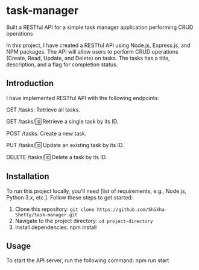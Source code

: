 # task-manager
Built a RESTful API for a simple task manager application performing CRUD operations

In this project, I have created a RESTful API using Node.js, Express.js, and NPM packages. The API will allow users to perform CRUD operations (Create, Read, Update, and Delete) on tasks. The tasks has a title, description, and a flag for completion status. 

## Introduction

I have implemented RESTful API with the following endpoints:

GET /tasks: Retrieve all tasks.

GET /tasks/:id: Retrieve a single task by its ID.

POST /tasks: Create a new task.

PUT /tasks/:id: Update an existing task by its ID.

DELETE /tasks/:id: Delete a task by its ID.

## Installation

To run this project locally, you'll need [list of requirements, e.g., Node.js, Python 3.x, etc.]. Follow these steps to get started:

1. Clone this repository: `git clone https://github.com/Shikha-Shetty/task-manager.git`
2. Navigate to the project directory: `cd project-directory`
3. Install dependencies: 
npm install

## Usage

To start the API server, run the following command:
npm run start

